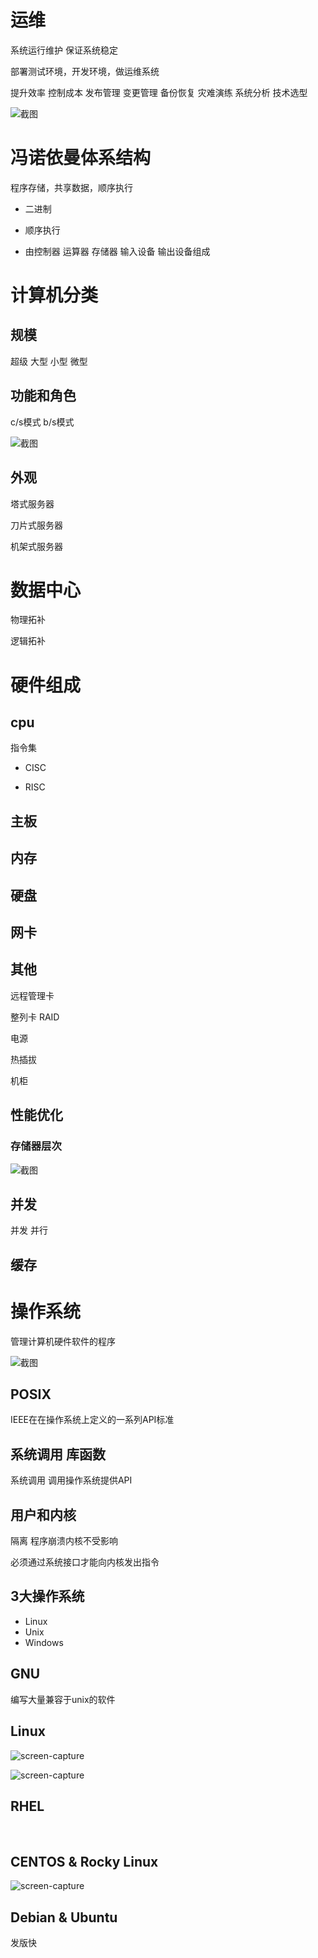 # 运维

系统运行维护 保证系统稳定 

部署测试环境，开发环境，做运维系统

提升效率 控制成本 发布管理 变更管理 备份恢复 灾难演练 系统分析 技术选型

![截图](f26a51d42c4c2a689535f0e16925ee50.png)

# 冯诺依曼体系结构

程序存储，共享数据，顺序执行

- 二进制

- 顺序执行

- 由控制器 运算器 存储器 输入设备 输出设备组成

# 计算机分类

## 规模 

超级 大型 小型 微型

## 功能和角色

c/s模式 b/s模式

![截图](3987d2d9691aba1687462e6f615dd28e.png)

## 外观 

塔式服务器

刀片式服务器

机架式服务器

# 数据中心

物理拓补

逻辑拓补

# 硬件组成

## cpu

指令集

- CISC

- RISC

## 主板

## 内存

## 硬盘

## 网卡

## 其他

远程管理卡

整列卡 RAID

电源

热插拔

机柜

## 性能优化

### 存储器层次

![截图](a6f67d5b1a7c78791ee4c3748cc972f2.png)

## 并发

并发 并行

## 缓存

# 操作系统

管理计算机硬件软件的程序

![截图](bf33bc618cf9a9e086605a439baf2e64.png)

## POSIX

IEEE在在操作系统上定义的一系列API标准

## 系统调用 库函数

系统调用 调用操作系统提供API

## 用户和内核

隔离 程序崩溃内核不受影响

必须通过系统接口才能向内核发出指令

## 3大操作系统

- Linux
- Unix
- Windows

## GNU

编写大量兼容于unix的软件

## Linux

![screen-capture](0fd2f05caa585c0390d3dbc0f8669aca.png)

![screen-capture](c766a17d4a07bf3cc42c465eca224f1e.png)

## RHEL

<br/>

## CENTOS & Rocky Linux

![screen-capture](463acec03fc3c64ec9a76e96f0dceea7.png)

## Debian & Ubuntu

发版快